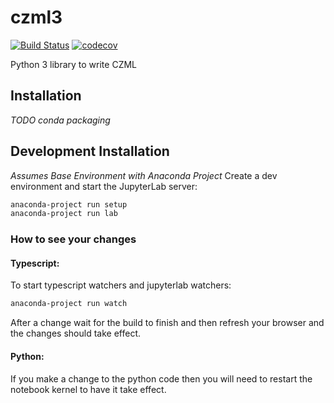 
# czml3

[![Build Status](https://travis-ci.org/poliastro/czml3.svg?branch=master)](https://travis-ci.org/poliastro/czml3)
[![codecov](https://codecov.io/gh/poliastro/czml3/branch/master/graph/badge.svg)](https://codecov.io/gh/poliastro/czml3)


Python 3 library to write CZML

## Installation

_TODO conda packaging_


## Development Installation
_Assumes Base Environment with Anaconda Project_
Create a dev environment and start the JupyterLab server:
```bash
anaconda-project run setup
anaconda-project run lab
```

### How to see your changes
#### Typescript:

To start typescript watchers and jupyterlab watchers:
```bash
anaconda-project run watch
```

After a change wait for the build to finish and then refresh your browser and the changes should take effect.

#### Python:
If you make a change to the python code then you will need to restart the notebook kernel to have it take effect.
